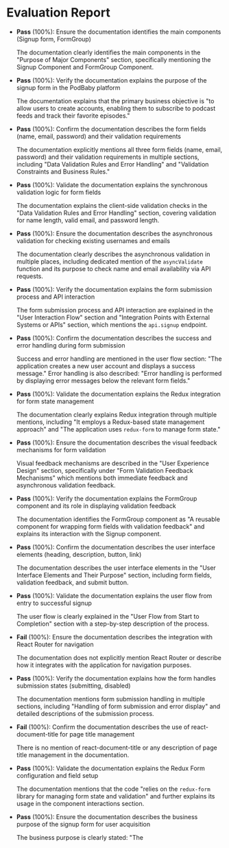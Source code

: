 # Evaluation Report

- **Pass** (100%): Ensure the documentation identifies the main components (Signup form, FormGroup)
  
  The documentation clearly identifies the main components in the "Purpose of Major Components" section, specifically mentioning the Signup Component and FormGroup Component.

- **Pass** (100%): Verify the documentation explains the purpose of the signup form in the PodBaby platform
  
  The documentation explains that the primary business objective is "to allow users to create accounts, enabling them to subscribe to podcast feeds and track their favorite episodes."

- **Pass** (100%): Confirm the documentation describes the form fields (name, email, password) and their validation requirements
  
  The documentation explicitly mentions all three form fields (name, email, password) and their validation requirements in multiple sections, including "Data Validation Rules and Error Handling" and "Validation Constraints and Business Rules."

- **Pass** (100%): Validate the documentation explains the synchronous validation logic for form fields
  
  The documentation explains the client-side validation checks in the "Data Validation Rules and Error Handling" section, covering validation for name length, valid email, and password length.

- **Pass** (100%): Ensure the documentation describes the asynchronous validation for checking existing usernames and emails
  
  The documentation clearly describes the asynchronous validation in multiple places, including dedicated mention of the `asyncValidate` function and its purpose to check name and email availability via API requests.

- **Pass** (100%): Verify the documentation explains the form submission process and API interaction
  
  The form submission process and API interaction are explained in the "User Interaction Flow" section and "Integration Points with External Systems or APIs" section, which mentions the `api.signup` endpoint.

- **Pass** (100%): Confirm the documentation describes the success and error handling during form submission
  
  Success and error handling are mentioned in the user flow section: "The application creates a new user account and displays a success message." Error handling is also described: "Error handling is performed by displaying error messages below the relevant form fields."

- **Pass** (100%): Validate the documentation explains the Redux integration for form state management
  
  The documentation clearly explains Redux integration through multiple mentions, including "It employs a Redux-based state management approach" and "The application uses `redux-form` to manage form state."

- **Pass** (100%): Ensure the documentation describes the visual feedback mechanisms for form validation
  
  Visual feedback mechanisms are described in the "User Experience Design" section, specifically under "Form Validation Feedback Mechanisms" which mentions both immediate feedback and asynchronous validation feedback.

- **Pass** (100%): Verify the documentation explains the FormGroup component and its role in displaying validation feedback
  
  The documentation identifies the FormGroup component as "A reusable component for wrapping form fields with validation feedback" and explains its interaction with the Signup component.

- **Pass** (100%): Confirm the documentation describes the user interface elements (heading, description, button, link)
  
  The documentation describes the user interface elements in the "User Interface Elements and Their Purpose" section, including form fields, validation feedback, and submit button.

- **Pass** (100%): Validate the documentation explains the user flow from entry to successful signup
  
  The user flow is clearly explained in the "User Flow from Start to Completion" section with a step-by-step description of the process.

- **Fail** (100%): Ensure the documentation describes the integration with React Router for navigation
  
  The documentation does not explicitly mention React Router or describe how it integrates with the application for navigation purposes.

- **Pass** (100%): Verify the documentation explains how the form handles submission states (submitting, disabled)
  
  The documentation mentions form submission handling in multiple sections, including "Handling of form submission and error display" and detailed descriptions of the submission process.

- **Fail** (100%): Confirm the documentation describes the use of react-document-title for page title management
  
  There is no mention of react-document-title or any description of page title management in the documentation.

- **Pass** (100%): Validate the documentation explains the Redux Form configuration and field setup
  
  The documentation mentions that the code "relies on the `redux-form` library for managing form state and validation" and further explains its usage in the component interactions section.

- **Pass** (100%): Ensure the documentation describes the business purpose of the signup form for user acquisition
  
  The business purpose is clearly stated: "The